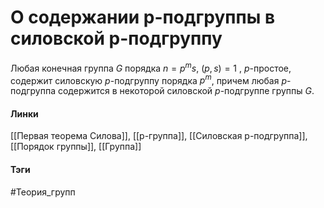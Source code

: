 # О содержании p-подгруппы в силовской p-подгруппу
Любая конечная группа $G$ порядка $n=p^{m}s$, $(p,s)=1$
, $p$-простое, содержит силовскую $p$-подгруппу порядка $p^m$, причем любая 
$p$-подгруппа содержится в некоторой силовской $p$-подгруппе группы $G$.
#### Линки
[[Первая теорема Силова]],
[[p-группа]],
[[Силовская p-подгруппа]],
[[Порядок группы]],
[[Группа]]
#### Тэги 
 #Теория_групп 